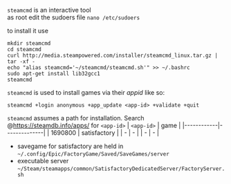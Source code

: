 `steamcmd` is an interactive tool  
as root edit the sudoers file `nano /etc/sudoers`  

to install it use  
```
mkdir steamcmd
cd steamcmd
curl http://media.steampowered.com/installer/steamcmd_linux.tar.gz | tar -xf -
echo "alias steamcmd='~/steamcmd/steamcmd.sh'" >> ~/.bashrc
sudo apt-get install lib32gcc1
steamcmd
```
<!-- ```
curl -O http://media.steampowered.com/installer/steamcmd_linux.tar.gz
mkdir steamcmd
mv steamcmd_linux.tar.gz steamcmd
cd steamcmd
tar -xf steamcmd_linux.tar.gz
echo "alias steamcmd='~/steamcmd/steamcmd.sh'" >> ~/.bashrc
sudo apt-get install lib32gcc1
steamcmd
``` -->
`steamcmd` is used to install games via their _appid_ like so:
```
steamcmd +login anonymous +app_update <app-id> +validate +quit
```
`steamcmd` assumes a path for installation.
Search @https://steamdb.info/apps/ for `<app-id>`
| `<app-id>` | game         |
|------------|--------------|
| 1690800    | satisfactory |
| -          | -            |
| -          | -            |
+ savegame for satisfactory are held in `~/.config/Epic/FactoryGame/Saved/SaveGames/server`  
+ executable server `~/Steam/steamapps/common/SatisfactoryDedicatedServer/FactoryServer.sh`
